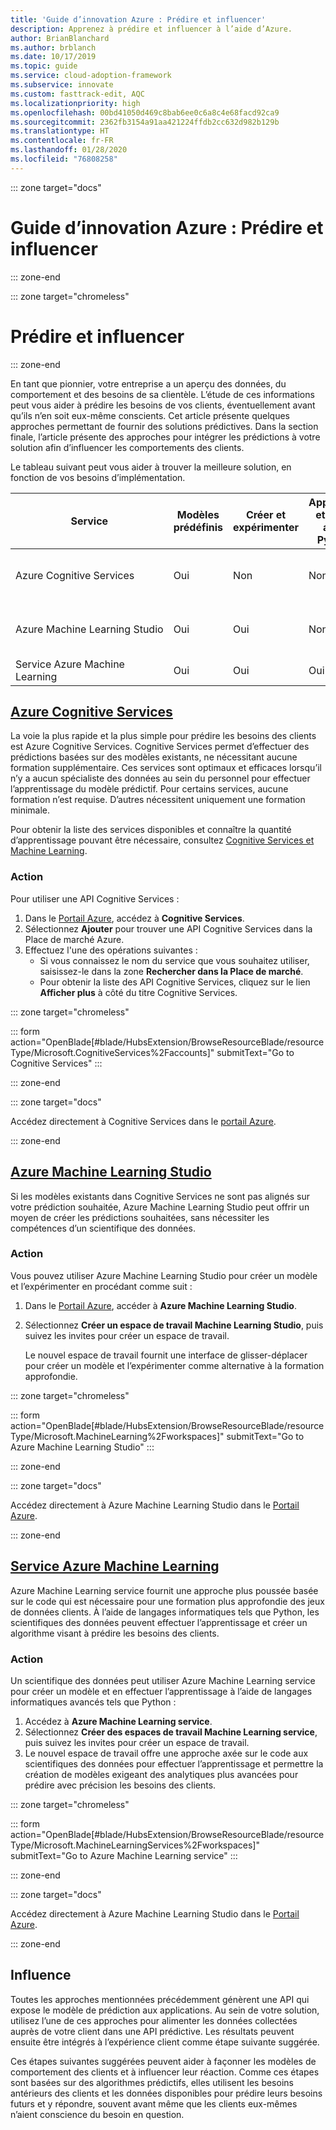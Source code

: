 ```yaml
---
title: 'Guide d’innovation Azure : Prédire et influencer'
description: Apprenez à prédire et influencer à l’aide d’Azure.
author: BrianBlanchard
ms.author: brblanch
ms.date: 10/17/2019
ms.topic: guide
ms.service: cloud-adoption-framework
ms.subservice: innovate
ms.custom: fasttrack-edit, AQC
ms.localizationpriority: high
ms.openlocfilehash: 00bd41050d469c8bab6ee0c6a8c4e68facd92ca9
ms.sourcegitcommit: 2362fb3154a91aa421224ffdb2cc632d982b129b
ms.translationtype: HT
ms.contentlocale: fr-FR
ms.lasthandoff: 01/28/2020
ms.locfileid: "76808258"
---
```

::: zone target="docs"

# <a name="azure-innovation-guide-predict-and-influence"></a>Guide d’innovation Azure : Prédire et influencer

::: zone-end

::: zone target="chromeless"

# <a name="predict-and-influence"></a>Prédire et influencer

::: zone-end

En tant que pionnier, votre entreprise a un aperçu des données, du comportement et des besoins de sa clientèle. L’étude de ces informations peut vous aider à prédire les besoins de vos clients, éventuellement avant qu’ils n’en soit eux-même conscients. Cet article présente quelques approches permettant de fournir des solutions prédictives. Dans la section finale, l’article présente des approches pour intégrer les prédictions à votre solution afin d’influencer les comportements des clients.

Le tableau suivant peut vous aider à trouver la meilleure solution, en fonction de vos besoins d’implémentation.

|Service  |Modèles prédéfinis  |Créer et expérimenter  |Apprendre et créer avec Python|Compétences requises|
|---------|---------|---------|---------|---------|
|Azure Cognitive Services|Oui|Non|Non|Compétences des développeurs et des API|
|Azure Machine Learning Studio|Oui|Oui|Non|Compréhension générale des algorithmes prédictifs|
|Service Azure Machine Learning|Oui|Oui|Oui|Scientifique des données|

## <a name="azure-cognitive-servicestabcognitiveservices"></a>[Azure Cognitive Services](#tab/CognitiveServices)

La voie la plus rapide et la plus simple pour prédire les besoins des clients est Azure Cognitive Services. Cognitive Services permet d’effectuer des prédictions basées sur des modèles existants, ne nécessitant aucune formation supplémentaire. Ces services sont optimaux et efficaces lorsqu’il n’y a aucun spécialiste des données au sein du personnel pour effectuer l’apprentissage du modèle prédictif. Pour certains services, aucune formation n’est requise. D’autres nécessitent uniquement une formation minimale.

Pour obtenir la liste des services disponibles et connaître la quantité d’apprentissage pouvant être nécessaire, consultez [Cognitive Services et Machine Learning](https://docs.microsoft.com/azure/cognitive-services/cognitive-services-and-machine-learning#service-requirements-for-the-data-model).

### <a name="action"></a>Action

Pour utiliser une API Cognitive Services :

1. Dans le [Portail Azure](https://portal.azure.com/#blade/HubsExtension/BrowseResourceBlade/resourceType/Microsoft.CognitiveServices%2Faccounts), accédez à **Cognitive Services**.
2. Sélectionnez **Ajouter** pour trouver une API Cognitive Services dans la Place de marché Azure.
3. Effectuez l'une des opérations suivantes :
   - Si vous connaissez le nom du service que vous souhaitez utiliser, saisissez-le dans la zone **Rechercher dans la Place de marché**.
   - Pour obtenir la liste des API Cognitive Services, cliquez sur le lien **Afficher plus** à côté du titre Cognitive Services.

::: zone target="chromeless"

<!-- markdownlint-disable DOCSMD001 -->

::: form action="OpenBlade[#blade/HubsExtension/BrowseResourceBlade/resourceType/Microsoft.CognitiveServices%2Faccounts]" submitText="Go to Cognitive Services" :::

<!-- markdownlint-enable DOCSMD001 -->

::: zone-end

::: zone target="docs"

Accédez directement à Cognitive Services dans le [portail Azure](https://portal.azure.com/#blade/HubsExtension/BrowseResourceBlade/resourceType/Microsoft.CognitiveServices%2Faccounts).

::: zone-end

## <a name="azure-machine-learning-studiotabmachinelearningstudio"></a>[Azure Machine Learning Studio](#tab/MachineLearningStudio)

Si les modèles existants dans Cognitive Services ne sont pas alignés sur votre prédiction souhaitée, Azure Machine Learning Studio peut offrir un moyen de créer les prédictions souhaitées, sans nécessiter les compétences d’un scientifique des données.

<!-- markdownlint-disable MD024 -->

### <a name="action"></a>Action

Vous pouvez utiliser Azure Machine Learning Studio pour créer un modèle et l’expérimenter en procédant comme suit :

1. Dans le [Portail Azure](https://portal.azure.com/#blade/HubsExtension/BrowseResourceBlade/resourceType/Microsoft.MachineLearning%2Fworkspaces), accéder à **Azure Machine Learning Studio**.
2. Sélectionnez **Créer un espace de travail Machine Learning Studio**, puis suivez les invites pour créer un espace de travail.

   Le nouvel espace de travail fournit une interface de glisser-déplacer pour créer un modèle et l’expérimenter comme alternative à la formation approfondie.

::: zone target="chromeless"

<!-- markdownlint-disable DOCSMD001 -->

::: form action="OpenBlade[#blade/HubsExtension/BrowseResourceBlade/resourceType/Microsoft.MachineLearning%2Fworkspaces]" submitText="Go to Azure Machine Learning Studio" :::

<!-- markdownlint-enable DOCSMD001 -->

::: zone-end

::: zone target="docs"

Accédez directement à Azure Machine Learning Studio dans le [Portail Azure](https://portal.azure.com/#blade/HubsExtension/BrowseResourceBlade/resourceType/Microsoft.MachineLearning%2Fworkspaces).

::: zone-end

## <a name="azure-machine-learning-servicetabmachinelearningservice"></a>[Service Azure Machine Learning](#tab/MachineLearningService)

Azure Machine Learning service fournit une approche plus poussée basée sur le code qui est nécessaire pour une formation plus approfondie des jeux de données clients. À l’aide de langages informatiques tels que Python, les scientifiques des données peuvent effectuer l’apprentissage et créer un algorithme visant à prédire les besoins des clients.

### <a name="action"></a>Action

Un scientifique des données peut utiliser Azure Machine Learning service pour créer un modèle et en effectuer l’apprentissage à l’aide de langages informatiques avancés tels que Python :

1. Accédez à **Azure Machine Learning service**.
2. Sélectionnez **Créer des espaces de travail Machine Learning service**, puis suivez les invites pour créer un espace de travail.
3. Le nouvel espace de travail offre une approche axée sur le code aux scientifiques des données pour effectuer l’apprentissage et permettre la création de modèles exigeant des analytiques plus avancées pour prédire avec précision les besoins des clients.

::: zone target="chromeless"

<!-- markdownlint-disable DOCSMD001 -->

::: form action="OpenBlade[#blade/HubsExtension/BrowseResourceBlade/resourceType/Microsoft.MachineLearningServices%2Fworkspaces]" submitText="Go to Azure Machine Learning service" :::

<!-- markdownlint-enable DOCSMD001 -->

::: zone-end

::: zone target="docs"

Accédez directement à Azure Machine Learning Studio dans le [Portail Azure](https://portal.azure.com/#blade/HubsExtension/BrowseResourceBlade/resourceType/Microsoft.MachineLearningServices%2Fworkspaces).

::: zone-end

## <a name="influence"></a>Influence

Toutes les approches mentionnées précédemment génèrent une API qui expose le modèle de prédiction aux applications. Au sein de votre solution, utilisez l’une de ces approches pour alimenter les données collectées auprès de votre client dans une API prédictive. Les résultats peuvent ensuite être intégrés à l’expérience client comme étape suivante suggérée.

Ces étapes suivantes suggérées peuvent aider à façonner les modèles de comportement des clients et à influencer leur réaction. Comme ces étapes sont basées sur des algorithmes prédictifs, elles utilisent les besoins antérieurs des clients et les données disponibles pour prédire leurs besoins futurs et y répondre, souvent avant même que les clients eux-mêmes n’aient conscience du besoin en question.
